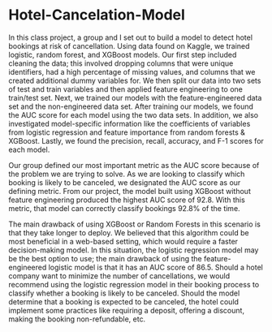 # Hotel-Cancelation-Model

In this class project, a group and I set out to build a model to detect hotel bookings at risk of cancellation. Using data found on Kaggle, we trained logistic, random forest, and XGBoost models. Our first step included cleaning the data; this involved dropping columns that were unique identifiers, had a high percentage of missing values, and columns that we created additional dummy variables for. We then split our data into two sets of test and train variables and then applied feature engineering to one train/test set. Next, we trained our models with the feature-engineered data set and the non-engineered data set. After training our models, we found the AUC score for each model using the two data sets. In addition, we also investigated model-specific information like the coefficients of variables from logistic regression and feature importance from random forests & XGBoost. Lastly, we found the precision, recall, accuracy, and F-1 scores for each model.

Our group defined our most important metric as the AUC score because of the problem we are trying to solve. As we are looking to classify which booking is likely to be canceled, we designated the AUC score as our defining metric. From our project, the model built using XGBoost without feature engineering produced the highest AUC score of 92.8. With this metric, that model can correctly classify bookings 92.8% of the time. 

The main drawback of using XGBoost or Random Forests in this scenario is that they take longer to deploy. We believed that this algorithm could be most beneficial in a web-based setting, which would require a faster decision-making model. In this situation, the logistic regression model may be the best option to use; the main drawback of using the feature-engineered logistic model is that it has an AUC score of 86.5. Should a hotel company want to minimize the number of cancellations, we would recommend using the logistic regression model in their booking process to classify whether a booking is likely to be canceled. Should the model determine that a booking is expected to be canceled, the hotel could implement some practices like requiring a deposit, offering a discount, making the booking non-refundable, etc. 
